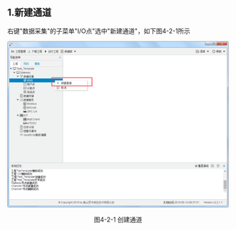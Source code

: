 ## 1.新建通道

右键"数据采集"的子菜单"I/O点"选中"新建通道"，如下图4-2-1所示

![](../../assets/新建通道.png)

<center>图4-2-1 创建通道</center>

